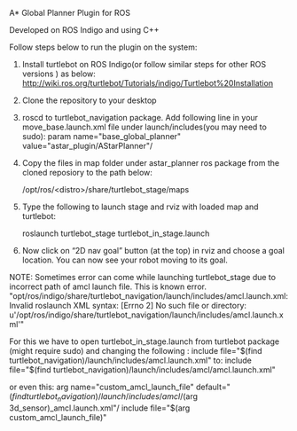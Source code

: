 
A* Global Planner Plugin for ROS

Developed on ROS Indigo and using C++


Follow steps below to run the plugin on the system:

1. Install turtlebot on ROS Indigo(or follow similar steps for other ROS versions ) as below:
   http://wiki.ros.org/turtlebot/Tutorials/indigo/Turtlebot%20Installation
   
2. Clone the repository to your desktop

3. roscd to turtlebot_navigation package. Add following line in your move_base.launch.xml file under launch/includes(you may need to  sudo): param name="base_global_planner" value="astar_plugin/AStarPlanner"/
     
4. Copy the files in map folder under astar_planner ros package from the cloned reposiory to the path below:

     /opt/ros/\<distro\>/share/turtlebot_stage/maps
     
5. Type the following to launch stage and rviz with loaded map and turtlebot:
    
   roslaunch turtlebot_stage turtlebot_in_stage.launch
   
6. Now click on “2D nav goal” button (at the top) in rviz and choose a goal location. You can now see your robot moving to its goal.

NOTE: Sometimes error can come while launching turtlebot_stage due to incorrect path of amcl launch file. This is known error.
"opt/ros/indigo/share/turtlebot_navigation/launch/includes/amcl.launch.xml: Invalid roslaunch XML syntax: [Errno 2] No such file or directory: u'/opt/ros/indigo/share/turtlebot_navigation/launch/includes/amcl.launch.xml'"

For this we have to open turtlebot_in_stage.launch from turtlebot package (might require sudo) and changing the following :
include file="$(find turtlebot_navigation)/launch/includes/amcl.launch.xml" 
to: include file="$(find turtlebot_navigation)/launch/includes/amcl/amcl.launch.xml"

or  even this:
arg name="custom_amcl_launch_file" default="$(find turtlebot_navigation)/launch/includes/amcl/$(arg 3d_sensor)_amcl.launch.xml"/ 
include file="$(arg custom_amcl_launch_file)"
